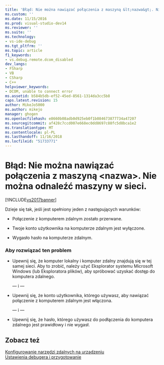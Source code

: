 ```yaml
---
title: 'Błąd: Nie można nawiązać połączenia z maszyną &lt;nazwa&gt;. Nie można odnaleźć maszyny w sieci. | Microsoft Docs'
ms.custom: ''
ms.date: 11/15/2016
ms.prod: visual-studio-dev14
ms.reviewer: ''
ms.suite: ''
ms.technology:
- vs-ide-debug
ms.tgt_pltfrm: ''
ms.topic: article
f1_keywords:
- vs.debug.remote.dcom_disabled
dev_langs:
- FSharp
- VB
- CSharp
- C++
helpviewer_keywords:
- DCOM, unable to connect error
ms.assetid: b584b5db-ef52-45ed-8561-1314da3cc5b8
caps.latest.revision: 15
author: MikeJo5000
ms.author: mikejo
manager: ghogen
ms.openlocfilehash: e8660b08adb0d925eb0f1b084673877734a47207
ms.sourcegitcommit: af428c7ccd007e668ec0dd8697c88fc5d8bca1e2
ms.translationtype: MT
ms.contentlocale: pl-PL
ms.lasthandoff: 11/16/2018
ms.locfileid: "51733771"
---
```

# <a name="error-unable-to-connect-to-the-machine-ltnamegt-the-machine-cannot-be-found-on-the-network"></a>Błąd: Nie można nawiązać połączenia z maszyną &lt;nazwa&gt;. Nie można odnaleźć maszyny w sieci.
[!INCLUDE[vs2017banner](../includes/vs2017banner.md)]

Dzieje się tak, jeśli jest spełniony jeden z następujących warunków:  
  
-   Połączenie z komputerem zdalnym zostało przerwane.  
  
-   Twoje konto użytkownika na komputerze zdalnym jest wyłączone.  
  
-   Wygasło hasło na komputerze zdalnym.  
  
### <a name="to-resolve-this-behavior"></a>Aby rozwiązać ten problem  
  
-   Upewnij się, że komputer lokalny i komputer zdalny znajdują się w tej samej sieci. Aby to zrobić, należy użyć Eksplorator systemu Microsoft Windows (lub Eksploratora plików), aby spróbować uzyskać dostęp do komputera zdalnego.  
  
     — i —  
  
-   Upewnij się, że konto użytkownika, którego używasz, aby nawiązać połączenie z komputerem zdalnym jest włączona.  
  
     — i —  
  
-   Upewnij się, że hasło, którego używasz do podłączenia do komputera zdalnego jest prawidłowy i nie wygasł.  
  
## <a name="see-also"></a>Zobacz też  
 [Konfigurowanie narzędzi zdalnych na urządzeniu](http://msdn.microsoft.com/library/90f45630-0d26-4698-8c1f-63f85a12db9c)   
 [Ustawienia debugera i przygotowanie](../debugger/debugger-settings-and-preparation.md)



